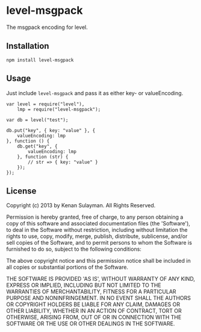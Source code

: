 level-msgpack
=============

The msgpack encoding for level.

Installation
------------

  `npm install level-msgpack`

Usage
------------

Just include `level-msgpack` and pass it as either key- or valueEncoding.

	var level = require("level"),
		lmp = require("level-msgpack");

	var db = level("test");

	db.put("key", { key: "value" }, {
		valueEncoding: lmp
	}, function () {
		db.get("key", {
			valueEncoding: lmp
		}, function (str) {
			// str => { key: "value" }
		});
	});

License
------------

Copyright (c) 2013 by Kenan Sulayman. All Rights Reserved.

Permission is hereby granted, free of charge, to any person obtaining a copy of
this software and associated documentation files (the 'Software'), to deal in
the Software without restriction, including without limitation the rights to use,
copy, modify, merge, publish, distribute, sublicense, and/or sell copies of the
Software, and to permit persons to whom the Software is furnished to do so,
subject to the following conditions:

The above copyright notice and this permission notice shall be included in all
copies or substantial portions of the Software.

THE SOFTWARE IS PROVIDED 'AS IS', WITHOUT WARRANTY OF ANY KIND, EXPRESS OR
IMPLIED, INCLUDING BUT NOT LIMITED TO THE WARRANTIES OF MERCHANTABILITY, FITNESS
FOR A PARTICULAR PURPOSE AND NONINFRINGEMENT. IN NO EVENT SHALL THE AUTHORS OR
COPYRIGHT HOLDERS BE LIABLE FOR ANY CLAIM, DAMAGES OR OTHER LIABILITY, WHETHER
IN AN ACTION OF CONTRACT, TORT OR OTHERWISE, ARISING FROM, OUT OF OR IN
CONNECTION WITH THE SOFTWARE OR THE USE OR OTHER DEALINGS IN THE SOFTWARE.